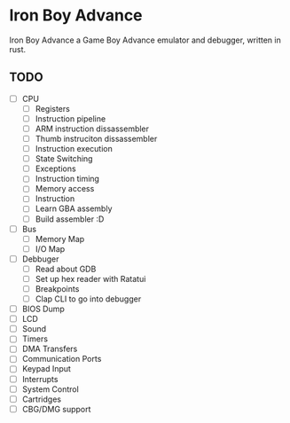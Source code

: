 # Iron Boy Advance

Iron Boy Advance a Game Boy Advance emulator and debugger, written in rust.

## TODO

- [ ] CPU
  - [ ] Registers
  - [ ] Instruction pipeline
  - [ ] ARM instruction dissassembler
  - [ ] Thumb instruciton dissassembler
  - [ ] Instruction execution
  - [ ] State Switching
  - [ ] Exceptions
  - [ ] Instruction timing
  - [ ] Memory access
  - [ ] Instruction
  - [ ] Learn GBA assembly
  - [ ] Build assembler :D
- [ ] Bus
  - [ ] Memory Map
  - [ ] I/O Map
- [ ] Debbuger
  - [ ] Read about GDB
  - [ ] Set up hex reader with Ratatui
  - [ ] Breakpoints
  - [ ] Clap CLI to go into debugger
- [ ] BIOS Dump
- [ ] LCD
- [ ] Sound
- [ ] Timers
- [ ] DMA Transfers
- [ ] Communication Ports
- [ ] Keypad Input
- [ ] Interrupts
- [ ] System Control
- [ ] Cartridges
- [ ] CBG/DMG support
